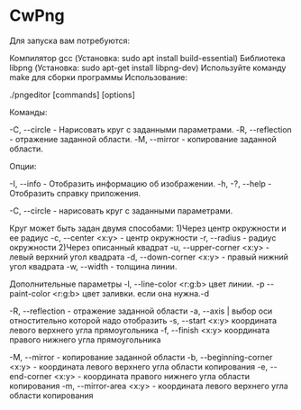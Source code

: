 # CwPng
    
Для запуска вам потребуются:

Компилятор gcc (Установка: sudo apt install build-essential)
Библиотека libpng (Установка: sudo apt-get install libpng-dev)
Используйте команду make для сборки программы
Использование:

./pngeditor [commands] [options]

Команды:

-C, --circle - Нарисовать круг с заданными параметрами.
-R, --reflection - отражение заданной области.
-M, --mirror -  копирование заданной области.

Опции:

-I, --info - Отобразить информацию об изображении.
-h, -?, --help - Отобразить справку приложения.

-С, --circle - нарисовать круг с заданными параметрами.

Круг может быть задан двумя способами:
1)Через центр окружности и ее радиус
    -c, --center <x:y> - центр окружности
    -r, --radius <int> - радиус окружности
2)Через описанный квадрат
    -u, --upper-corner <x:y> - левый верхний угол квадрата
    -d, --down-corner <x:y> - правый нижний угол квадрата
    -w, --width <int> - толщина линии.
  
  Дополнительные параметры
  -l, --line-color <r:g:b> цвет линии.
  -p --paint-color <r:g:b> цвет заливки. если она нужна.-d

-R, --reflection - отражение заданной области
    -a, --axis <x>|<y> выбор оси отностительно которой надо отобразить
    -s, --start <x:y> координата левого верхнего угла прямоугольника
    -f, --finish <x:y> координата правого нижнего угла прямоугольника
    
-M, --mirror - копирование заданной области
    -b, --beginning-corner <x:y> - координата левого верхнего угла области копирования 
    -e, --end-corner <x:y> - координата правого нижнего угла области копирования
    -m, --mirror-area <x:y> - координата левого верхнего угла области копирования
    
    
    
    
    
    
    
    
    
    
    
    
